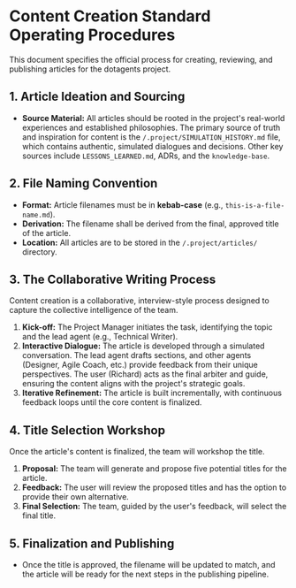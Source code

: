 # Content Creation Standard Operating Procedures

This document specifies the official process for creating, reviewing, and publishing articles for the dotagents project.

## 1. Article Ideation and Sourcing

- **Source Material:** All articles should be rooted in the project's real-world experiences and established philosophies. The primary source of truth and inspiration for content is the `/.project/SIMULATION_HISTORY.md` file, which contains authentic, simulated dialogues and decisions. Other key sources include `LESSONS_LEARNED.md`, ADRs, and the `knowledge-base`.

## 2. File Naming Convention

- **Format:** Article filenames must be in **kebab-case** (e.g., `this-is-a-file-name.md`).
- **Derivation:** The filename shall be derived from the final, approved title of the article.
- **Location:** All articles are to be stored in the `/.project/articles/` directory.

## 3. The Collaborative Writing Process

Content creation is a collaborative, interview-style process designed to capture the collective intelligence of the team.

1.  **Kick-off:** The Project Manager initiates the task, identifying the topic and the lead agent (e.g., Technical Writer).
2.  **Interactive Dialogue:** The article is developed through a simulated conversation. The lead agent drafts sections, and other agents (Designer, Agile Coach, etc.) provide feedback from their unique perspectives. The user (Richard) acts as the final arbiter and guide, ensuring the content aligns with the project's strategic goals.
3.  **Iterative Refinement:** The article is built incrementally, with continuous feedback loops until the core content is finalized.

## 4. Title Selection Workshop

Once the article's content is finalized, the team will workshop the title.

1.  **Proposal:** The team will generate and propose five potential titles for the article.
2.  **Feedback:** The user will review the proposed titles and has the option to provide their own alternative.
3.  **Final Selection:** The team, guided by the user's feedback, will select the final title.

## 5. Finalization and Publishing

- Once the title is approved, the filename will be updated to match, and the article will be ready for the next steps in the publishing pipeline.
